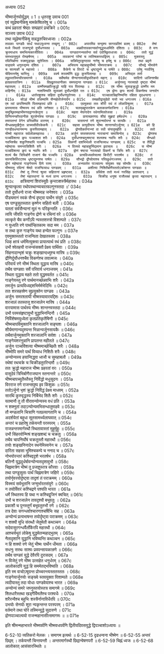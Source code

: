 अध्यायः 052

भीष्मार्जुनयोर्युद्धम् ॥ 1 ॥
धृतराष्ट्र उवाच 	001  
एवं व्यूढेष्वनीकेषु मामकेष्वितरेषु च ।	001a  
कथं प्रहरतां श्रेष्ठाः सम्प्रहारं प्रचक्रिरे ॥	001c  
सञ्जय उवाच 	002  
तथा व्यूढेष्वनीकेषु सन्नद्धरुचिरध्वजाः ।	002a  
`तावकाः पाण्डवैः सार्धं यथाऽयुध्यन्त तच्छृणु ।'	002c  
अपारमिव सन्दृश्य सागरप्रतिमं बलम् ॥	002e  
तेषां मध्ये स्थितो राजन्पुत्रो दुर्योधनस्तव ।	003a  
अब्रवीत्तावकान्सर्वान्युद्ध्यध्वमिति दंशिताः ॥	003c  
ते मनः क्रूरमाधाय समभित्यक्तजीविताः ।	004a  
पाण्डवानभ्यवर्तन्त सर्व एवोच्छ्रितध्वजाः ॥	004c  
ततो युद्धं समभवत्तुमुलं रोमहर्षणम् ।	005a  
तावकानां परेषां च व्यतिषक्तरथद्विपम् ॥	005c  
मुक्तास्तु रथिभिर्बाणा रुक्मपुङ्खाः सुतेजिताः ।	006a  
सन्निपेतुरकुण्ठाग्रा नागेषु च हयेषु च ॥	006c  
तथा प्रवृत्ते सङ्ग्रामे धनुरुद्यम्य दंशितः ।	007a  
अभिपत्य महाबाहुर्भीष्मो भीमपराक्रमः ॥	007c  
सौभद्रे भीमसेने च सात्यकौ च महारथे ।	008a  
कैकेये च विराटे च धृष्टद्युम्ने च पार्षते ॥	008c  
एतेषु नरवीरेषु चेदिमत्स्येषु चाभिभूः ।	009a  
ववर्ष शरवर्षाणि वृद्धः कुरुपितामहः ॥	009c  
अभिद्यत ततो व्यूहस्तस्मिन्वीरसमागमे ।	010a  
सर्वेषामेव सैन्यानामासीद्व्यतिकरो महान् ॥	010c  
सादिनो ध्वजिनश्चैव हतप्रवरवाजिनः ।	011a  
विप्रद्रुतरथानीकाः समपद्यन्त पाण्डवाः ॥	011c  
अर्जुनस्तु नरव्याघ्रो दृष्ट्वा भीष्मं महारथम् ।	012a  
वार्ष्णेयमब्रवीत्क्रुद्धो याहि यत्र पितामहः ॥	012c  
एष भीष्मः सुसङ्क्रुद्धो वार्ष्णेय मम वाहिनीम् ।	013a  
नाशयिष्यति सुव्यक्तं दुर्योधनहिते रतः ॥	013c  
एष द्रोणः कृपः शल्यो विकर्णश्च जनार्दन ।	014a  
धार्तराष्ट्राश्च सहिता दुर्योधनपुरोगमाः ॥	014c  
पाञ्चालान्निहनिष्यन्ति रक्षिता दृढधन्वना ।	015a  
सोऽहं भीष्मं वधिष्यामि सैन्यहेतोर्जनार्दन ॥	015c  
तमब्रवीद्वासुदेवो यत्तो भव धनञ्जय ।	016a  
एष त्वां प्रापयिष्यामि पितामहरथं प्रति ॥	016c  
एवमुक्त्वा ततः शौरी रथं तं लोकविश्रुतम् ।	017a  
प्रापयामास भीष्मस्य रथं प्रति जनेश्वर ॥	017c  
चलद्बहुपातकेन बलाकावर्णवाजिना ।	018a  
समुच्छ्रितमहाभीमनदद्वानरकेतुना ॥	018c  
महता मेघनादेन रथेनामिततेजसा ।	019a  
विनिघ्नन्कौरवानीकं शूरसेनांश्च पाण्डवः ॥	019c  
प्रायाच्छरणदः शीघ्रं सुहृदां हर्षवर्धनः ।	020a  
तमापतन्तं वेगेन प्रभिन्नमिव वारणम् ॥	020c  
त्रासयन्तं रणे शूरान्मर्दयन्तं च सायकैः ।	021a  
सैन्धवप्रमुखैर्गुप्तः प्राच्यसौवीरकेकयैः ।	021c  
सहसा प्रत्युदीयाय भीष्मः शान्तनवोऽर्जुनम् ॥	021e  
को हि गाण्डीवधन्वानमन्यः कुरुपितामहात् ।	022a  
द्रोणवैकर्तनाभ्यां वा रथी संयातुमर्हति ॥	022c  
ततो भीष्मो महाराज सर्वलोकमहारथः ।	023a  
अर्जुनं सप्तसप्तत्या नाराचानां समाचिनोत् ॥	023c  
द्रोणश्च पञ्चविंशत्या कृपः पञ्चाशता शरैः ।	024a  
दुर्योधनश्चतुःषष्ट्या शल्यश्च नवभिः शरैः ॥	024c  
सैन्धवो नवभिश्चैव शकुनिश्चापि पञ्चभिः ।	025a  
विकर्णो दशभिर्भल्लै राजन्विव्याध पाण्डवम् ॥	025c  
स तैर्विद्धो महेष्वासः समन्तान्निशितैः शरैः ।	026a  
न विव्यथे महाबाहुर्भिद्यमान इवाचलः ॥	026c  
स भीष्मं पञ्चविंशत्या कृपं च नवभिः शरैः ।	027a  
द्रोणं षष्ट्या नरव्याघ्रो विकर्णं च त्रिभिः शरैः ॥	027c  
शल्यं चैव त्रिभिर्बाणै राजानं चैव पञ्चभिः ।	028a  
प्रत्यविध्यदमेयात्मा किरीटी भरतर्षभ ॥	028c  
तं सात्यकिर्विराटश्च धृष्टद्युम्नश्च पार्षतः ।	029a  
सौभद्रो द्रौपदेयाश्च परिवव्रुर्धनञ्जयम् ॥	029c  
ततो द्रोणं महेष्वासं गाङ्गेयस्य प्रिये रतम् ।	030a  
अभ्यवर्तत पाञ्चाल्यः संयुक्तः सह सोमकैः ॥	030c  
भीष्मस्तु रथिनां श्रेष्ठो राजन्विव्याध पाण्डवम् ।	031a  
अशीत्या निशितैर्बाणैस्ततोऽक्रोशन्त पाण्डवाः ॥	031c  
तेषां तु निनदं श्रुत्वा सहितानां प्रहृष्टवत् ।	032a  
प्रविवेश ततो मध्यं नरसिंहः प्रतापवान् ॥	032c  
तेषां महारथानां स मध्यं प्राप्य धनञ्जयः ।	033a  
चिक्रीड धनुषा राजँल्लक्षं कृत्वा महारथान् ॥	033c  
`क्षत्रियाणां शिरांस्युग्रैः कृन्तञ्शस्त्रैर्महारथः ।	034a  
शून्यान्कृत्वा रथोपस्थान्व्यचरत्फल्गुनस्तदा ॥'	034c  
ततो दुर्योधनो राजा भीष्ममाह जनेश्वरः ।	035a  
पीड्यमानं स्वकं सैन्यं दृष्ट्वा पार्थेन संयुगे ॥	035c  
एष पाण्डुसुतस्तात कृष्णेन सहितो बली ।	036a  
यततां सर्वसैन्यानां मूलं नः परिकृन्तति ।	036c  
त्वयि जीवति गाङ्गेय द्रोणे च रथिनां वरे ॥	036e  
त्वत्कृते चैव कर्णोऽपि न्यस्तशस्त्रो विशाम्पते ।	037c  
न युध्यति रणे पार्थान्हितकामः सदा मम ।	037a  
स तथा कुरु गाङ्गेय यथा हन्येत फल्गुनः ॥	037e  
एवमुक्तस्ततो राजन्पिता देवव्रतस्तव ।	038a  
धिक् क्षात्रं धर्ममित्युक्त्वा प्रायात्पार्थ रथं प्रति ॥	038c  
उभौ श्वेतहयौ राजन्संसक्तौ प्रेक्ष्य पार्थिवाः ।	039a  
सिंहनादान्भृशं चक्रुः शङ्खान्दध्मुश्च मारिष ॥	039c  
द्रौणिर्दुर्योधनश्चैव विकर्णश्च तवात्मजः ।	040a  
परिवार्य रणे भीष्मं स्थिता युद्धाय मारिष ॥	040c  
तथैव पाण्डवाः सर्वे परिवार्य धनञ्जयम् ।	041a  
स्थिता युद्धाय महते ततो युद्धमवर्तत ॥	041c  
गाङ्गेयस्तु रणे पार्थमानर्च्छन्नवभिः शरैः ।	042a  
तमर्जुनः प्रत्यविध्यद्दशभिर्मर्मभेदिभिः ॥	042c  
ततः शरसहस्रेण सुप्रयुक्तेन पाण्डवः ।	043a  
अर्जुनः समरश्लाघी भीष्मस्यावारयद्दिशः ॥	043c  
शरजालं ततस्तत्तु शरजालेन मारिष ।	044a  
वारयामास पार्थस्य भीष्मः शान्तनवस्तदा ॥	044c  
उभौ परमसंहृष्टावुभौ युद्धाभिनन्दिनौ ।	045a  
निर्विशेषमयुध्येतां कृतप्रतिकृतैषिणौ ॥	045c  
भीष्मचापविमुक्तानि शरजालानि सङ्घशः ।	046a  
शीर्यमाणान्यदृश्यन्त भिन्नान्यर्जुनसायकैः ॥	046c  
तथैवार्जुनमुक्तानि शरजालानि सर्वशः ।	047a  
गाङ्गेयशरनुन्नानि प्रापतन्त महीतले ॥	047c  
अर्जुनः पञ्चविंशत्या भीष्ममार्च्छच्छितैः शरैः ।	048a  
भीष्मोपि समरे पार्थं विव्याध निशितैः शरैः ॥	048c  
अन्योन्यस्य हयान्विद्ध्वा ध्वजौ च सुमहाबलौ ।	049a  
रथेषां रथचक्रे च चिक्रीडतुररिन्दमौ ॥	049c  
ततः क्रुद्धो महाराज भीष्मः प्रहरतां वरः ।	050a  
वासुदेवं त्रिभिर्बाणैराजघान स्तनान्तरे ॥	050c  
भीष्मचापच्युतैस्तैस्तु निर्विद्धो मधुसूदनः ।	051a  
विरराज रणे राजन्सपुष्प इव किंशुकः ॥	051c  
ततोऽर्जुनो भृशं क्रुद्धो निर्विद्धं प्रेक्ष्य माधवम् ।	052a  
सारथिं कुरुवृद्धस्य निर्बिभेद शितैः शरैः ॥	052c  
यतमानौ तु तौ वीरावन्योन्यस्य वधं प्रति ।	053a  
न शक्नुतां तदाऽन्योन्यमभिसन्धातुमाहवे ॥	053c  
तौ मण्डलानि चित्राणि गतप्रत्यागतानि च ।	054a  
अदर्शयेतां बहुधा सूतसामर्थ्यलाघवात् ॥	054c  
अन्तरं च प्रहारेषु तर्कयन्तौ परस्परम् ।	055a  
राजन्नन्तरमार्गस्थौ स्थितावास्तां मुहुर्मुहुः ॥	055c  
उभौ सिंहरवोन्मिश्रं शङ्खशब्दं च चक्रतुः ।	056a  
तथैव चापनिर्घोषं चक्रतुस्तौ महारथौ ॥	056c  
तयोः शङ्खनिनादेन रथनेमिस्वनेन च ।	057a  
दारिता सहसा भूमिश्चकम्पे च ननाद च ॥	057c  
नोभयोरन्तरं कश्चिद्ददृशे भरतर्षभ ।	058a  
बलिनौ युद्धदुर्धर्षावन्योन्यसदृशावुभौ ॥	058c  
चिह्नमात्रेण भीष्मं तु प्रजज्ञुस्तत्र कौरवाः ।	059a  
तथा पाण्डुसुताः पार्थं चिह्नमात्रेण जज्ञिरे ॥	059c  
तयोर्नृवरयोर्दृष्ट्वा तादृशं तं पराक्रमम् ।	060a  
विस्मयं सर्वभूतानि जग्मुर्भारतसंयुगे ॥	060c  
न तयोर्विवरं कश्चिद्रणे पश्यति भारत ।	061a  
धर्मे स्थितस्य हि यथा न कश्चिद्वृजिनं क्वचित् ॥	061c  
उभौ च शरजालेन तावदृश्यौ बभूवतुः ।	062a  
प्रकाशौ च पुनस्तूर्णं बभूवतुरुभौ रणे ॥	062c  
तत्र देवाः सगन्धर्वाश्चारणाश्चर्षिभिः सह ।	063a  
अन्योन्यं प्रत्यभाषन्त तयोर्दृष्ट्वा पराक्रमम् ॥	063c  
न शक्यौ युधि संरब्धौ जेतुमेतौ कथञ्चन ।	064a  
सदेवासुरगन्धर्वैर्लोकैरपि महारथौ ॥	064c  
आश्चर्यभूतं लोकेषु युद्धमेतन्महाद्भुतम् ।	065a  
नैतादृशानि युद्धानि भविष्यन्ति कथञ्चन ॥	065c  
न हि शक्यो रणे जेतुं भीष्मः पार्थेन धीमता ।	066a  
सधनुः सरथः साश्वः प्रवपन्सायकान्रणे ॥	066c  
तथैव पाण्डवं युद्धे देवैरपि दुरासदम् ।	067a  
न विजेतुं रणे भीष्म उत्सहेत धनुर्धरम् ॥	067c  
आलोकादपि युद्धं हि सममेतद्भविष्यति ।	068a  
इति स्म वाचोऽश्रूयन्त प्रोच्चरन्त्यस्ततस्ततः ।	068c  
गाङ्गेयार्जुनयोः सङ्ख्ये स्तवयुक्ता विशाम्पते ॥	068e  
त्वदीयास्तु तदा योधाः पाण्डवेयाश्च भारत ।	069a  
अन्योन्यं समरे जघ्नुस्तयोस्तत्र समागमे ॥	069c  
शितधारैस्तथा खड्गैर्विमलैश्च परश्वधैः ।	070a  
शरैरन्यैश्च बहुभिः शस्त्रैर्नानाविधैरपि ॥	070c  
उभयोः सेनयोः शूरा न्यकृन्तन्त परस्परम् ।	071a  
वर्तमाने तथा घोरे तस्मिन्युद्धे सुदारुणे ।	071c  
द्रोणपाञ्चाल्ययो राजन्महानासीत्समागमः ॥ ॥	071e  

इति श्रीमन्महाभारते भीष्मपर्वणि भीष्मवधपर्वणि द्वितीयदिवसयुद्धे द्विपञ्चाशोऽध्यायः ॥

6-52-10 व्यतिकरो मेलकः । समागम इत्यर्थः ॥ 6-52-15 दृढधन्वना भीष्मेण ॥ 6-52-55 अन्तरं छिद्रम् । तर्कयन्तौ चिन्तयन्तौ । अन्तरमार्गस्थौ छिद्रान्वेषणपरौ ॥ 6-52-59 चिह्नं ध्वजः ॥ 6-52-68 आलोकात् आसंसारस्थितेः ॥
